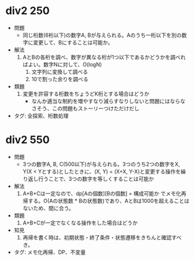 # div2 250
- 問題
    - 同じ桁数(6桁以下)の数字A, Bが与えられる。Aのうち一桁以下を別の数字に変更して、Bにすることは可能か。
- 解法
    1. AとBの各桁を調べ、数字が異なる桁が1つ以下であるかどうかを調べればよい。数字Nに対して、O(logN)
        1. 文字列に変換して調べる
        2. 10で割った余りを調べる
- 類題
    1. 変更を許容する桁数をちょうどK桁とする場合はどうか
        - なんか適当な制約を増やすなり減らすなりしないと問題にはならなさそう、この問題もストーリーつけただけだし
- タグ: 全探索、桁数処理

# div2 550
- 問題
    - 3つの数字A, B, C(500以下)が与えられる。3つのうち2つの数字をX, Y(X < Yとする)としたときに、(X, Y) = (X+X, Y-X)と変更する操作を繰り返し行うことで、3つの数字を等しくすることは可能か
- 解法
    1. A+B+Cは一定なので、dp\[Aの個数\]\[Bの個数\] = 構成可能か でメモ化再帰する。O(Aの状態数 \* Bの状態数)であり、AとBは1000を超えることはないため、間に合う。
- 類題
    1. A+B+Cが一定でなくなる操作をした場合はどうか
- 知見
    1. 再帰を書く時は、初期状態・終了条件・状態遷移をきちんと確認すべき。
- タグ: メモ化再帰、DP、不変量
